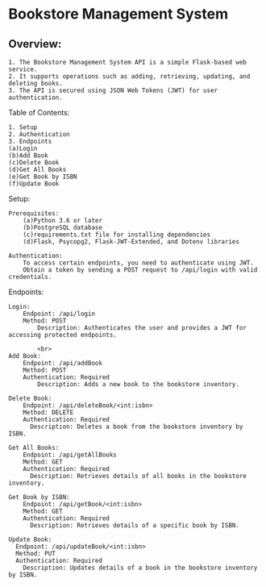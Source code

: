 <h1>Bookstore Management System</h1>


<h2>Overview:</h2> 

    1. The Bookstore Management System API is a simple Flask-based web service. 
    2. It supports operations such as adding, retrieving, updating, and deleting books. 
    3. The API is secured using JSON Web Tokens (JWT) for user authentication.



Table of Contents:

    1. Setup
    2. Authentication
    3. Endpoints
    (a)Login
    (b)Add Book
    (c)Delete Book
    (d)Get All Books
    (e)Get Book by ISBN
    (f)Update Book

Setup: 

    Prerequisites:
        (a)Python 3.6 or later
        (b)PostgreSQL database
        (c)requirements.txt file for installing dependencies
        (d)Flask, Psycopg2, Flask-JWT-Extended, and Dotenv libraries
    
    Authentication:
        To access certain endpoints, you need to authenticate using JWT. 
        Obtain a token by sending a POST request to /api/login with valid credentials.

Endpoints:

    Login:
        Endpoint: /api/login
        Method: POST
            Description: Authenticates the user and provides a JWT for accessing protected endpoints.
        
            <br>
    Add Book:
        Endpoint: /api/addBook
        Method: POST
        Authentication: Required
            Description: Adds a new book to the bookstore inventory.
        
    Delete Book:
        Endpoint: /api/deleteBook/<int:isbn>
        Method: DELETE
        Authentication: Required
          Description: Deletes a book from the bookstore inventory by ISBN.
        
    Get All Books:
        Endpoint: /api/getAllBooks
        Method: GET
        Authentication: Required
          Description: Retrieves details of all books in the bookstore inventory.
        
    Get Book by ISBN:
        Endpoint: /api/getBook/<int:isbn>
        Method: GET
        Authentication: Required
          Description: Retrieves details of a specific book by ISBN.
        
    Update Book:
      Endpoint: /api/updateBook/<int:isbn>
      Method: PUT
      Authentication: Required
        Description: Updates details of a book in the bookstore inventory by ISBN.
      
